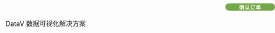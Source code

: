 <div id="example">
    <el-form ref="form" :model="form" label-width="80px">
        <el-form-item label="产品名称">
            <span class="pro_name">DataV 数据可视化解决方案</span>
        </el-form-item>
        <el-form-item label="产品类型">
            <el-select v-model="form.offer" placeholder="请选择" style="width: 100%">
                <el-option v-for="item in offers" :key="item.value" :label="item.label" :value="item.value">
                </el-option>
            </el-select>
        </el-form-item>
        <el-form-item label="金额" prop="money">
            <el-input v-model="calcMoney"></el-input>
        </el-form-item>
        <el-form-item label="联系邮箱" prop="qq">
            <el-input v-model="form.qq" placeholder="支付后自动发送至对应的邮箱"></el-input>
        </el-form-item>
        <!-- <el-form-item label="邀请码" prop="recommend">
            <el-input v-model="form.recommend" placeholder="选填" @blur="blur" />
            </el-input>
        </el-form-item> -->
        <el-form-item>
            <el-button type="primary" @click="onSubmit" class="pay_btn">确认订单</el-button>
        </el-form-item>
    </el-form>
</div>
<script>
    new Vue({
        el: '#example',
        data() {
            return {
                order: "",
                time: null,
                picUrl: "",
                form: {
                    promo: 1,
                    name: 'DataV 数据可视化解决方案',
                    money: "0",
                    qq: "",
                    recommend: "",
                    offer: "1",
                    version: "datav",
                    time: "永久有效",
                },
                offers: [
                    {
                        value: "1",
                        label: "100% 源码版",
                    }
                ]
            }
        },
        computed: {
            calcMoney() {
                this.form.money = "8000";
                this.form.time = "永久"
                this.form.version = "datav"
                this.form.money = Math.ceil(this.form.money * this.form.promo)
                return this.form.money;
            },
        },
        created() {
            //this.openDig()
        },
        methods: {
            blur() {
                if (this.form.recommend === null) {
                    this.form.promo = 1
                    return false
                }
                axios({
                    url: "https://pay.pig4cloud.com/enterprise/promo?code=" + this.form.recommend,
                    method: "get",
                }).then((response) => {
                    // 有效
                    if (response.data.flag) {
                        this.form.promo = response.data.res.promo / 10
                    } else if (response.data.msg != null) {
                        this.form.promo = 1
                        this.$message({
                            message: response.data.msg,
                            type: "error",
                        });
                    } else {
                        this.form.promo = 1
                    }
                });
            },
            openDig() {
                this.$notify({
                    title: '9.9 尝鲜版限时上线',
                    duration: 0,
                    dangerouslyUseHTMLString: true,
                    message: '<a href="/#/buy/08" target="_blank">关于尝鲜限时说明</a>'
                });
            },
            onSubmit() {
                if (!/^\w+([-+.]\w+)*@\w+([-.]\w+)*\.\w+([-.]\w+)*$/.test(this.form.qq)) {
                    this.$message({
                        message: "联系邮箱不合法，请检查",
                        type: "error",
                    });
                    return false;
                }
                this.$alert(
                    "1. 请确定已阅读右上角【授权说明】 </br> 2. 若已支付说明您已知悉权益并同意遵循要求 </br> 3. 近期支付宝小概率风控提示，【放心支付】 </br> 4. 支付过程中出现问题请及时联系在线客服",
                    "购买说明",
                    {
                        dangerouslyUseHTMLString: true,
                        confirmButtonText: '同意',
                    }
                ).then(() => {
                    this.pay();
                });
            },
            // 支付页面显示
            pay() {
                this.blur()
                axios({
                    url: "https://pay.pig4cloud.com/pig4cloud/pay/merge",
                    method: "post",
                    data: this.form,
                }).then((response) => {
                    this.order = response.data.order
                    this.picUrl = response.data.url
                    this.time = setInterval(this.getLoginStatus, 2000)
                }).then(() => {
                    let html = `
<div class="parent">
    <font color="#FF0000">近期支付宝小概率风控【请放心按支付宝提示操作】</font>
</div>
    <div><img src="${this.picUrl}" style="width: 99%" /></div>
<div class="parent">
<img src="_media/支付宝.png" />
<img src="_media/微信支付.png" />
</div>`
                    this.$alert(html, "", {
                        showConfirmButton: false,
                        dangerouslyUseHTMLString: true,
                    }
                    ).catch(() => {
                        this.closeDialog()
                    });
                })
            },
            // 定时轮询订单信息看是否已经支付
            getLoginStatus() {
                axios({
                    url: "https://pay.pig4cloud.com/pig4cloud/pay/result/" + this.order,
                    method: "get",
                }).then((response) => {
                    // 已经登录
                    if (response.data.flag) {
                        clearTimeout(this.time);
                        window.location.href = "/#/buy/09"
                    }
                });
            },
            closeDialog() {
                clearTimeout(this.time);
            },
        }
    });
</script>
<style scoped>
    .pro_name {
        font-size: large;
    }
    .parent {
        text-align: center;
    }
    .parent img {
        display: inline-block;
        width: 20%;
    }
    .video {
        display: inline-block;
        vertical-align: middle;
        padding: 0 12px;
        height: 28px;
        line-height: 28px;
        background-color: #d8d8d8;
        text-align: center;
        color: #181818;
        font-size: 12px;
        cursor: pointer;
        margin-left: 12px;
    }
    .ddd {
        width: 100%;
        height: 3500px;
    }
    .box {
        width: 600px;
    }
    #videoBox {
        border: 10px solid #212223;
        transition: 0.5s;
    }
    video {
        width: 100%;
        vertical-align: bottom;
    }
    #videoBox.in {
        animation: ac 1s;
    }
    #videoBox.out {
        position: fixed;
        bottom: 0;
        right: 0;
        width: 300px;
        z-index: 999;
        animation: an 0.5s;
    }
    .pay_btn {
        width: 135px;
        position: absolute;
        right: 0;
        top: 9px;
        background: #73A748;
        font-size: 14px;
        font-weight: 700;
        text-align: center;
        color: #fff;
        letter-spacing: 1px;
        cursor: pointer;
        user-select: none;
        border: none;
        border-radius: 24px;
    }
</style> 